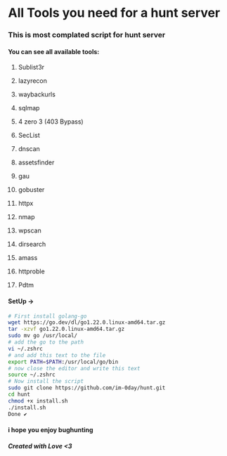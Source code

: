 # All Tools you need for a hunt server

### This is most complated script for hunt server

#### You can see all available tools:

1. Sublist3r
  
2. lazyrecon
  
3. waybackurls
  
4. sqlmap
  
5. 4 zero 3 (403 Bypass)
  
6. SecList
  
7. dnscan
  
8. assetsfinder
  
9. gau
  
10. gobuster
  
11. httpx
  
12. nmap
  
13. wpscan
  
14. dirsearch
  
15. amass
  
16. httproble
  
17. Pdtm

#### SetUp ->

```bash
# First install golang-go
wget https://go.dev/dl/go1.22.0.linux-amd64.tar.gz
tar -xzvf go1.22.0.linux-amd64.tar.gz
sudo mv go /usr/local/
# add the go to the path
vi ~/.zshrc
# and add this text to the file
export PATH=$PATH:/usr/local/go/bin
# now close the editor and write this text
source ~/.zshrc
# Now install the script 
sudo git clone https://github.com/im-0day/hunt.git
cd hunt
chmod +x install.sh
./install.sh
Done ✔
```

#### i hope you enjoy bughunting

##### Created with Love <3
